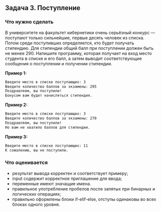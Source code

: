 ## Задача 3. Поступление
### Что нужно сделать
В университете на факультет кибернетики очень серьёзный конкурс — поступают только сильнейшие, первые десять человек из списка. Потом среди поступивших определяется, кто будет получать стипендию. Для стипендии общий балл при поступлении должен быть не менее 290.
Напишите программу, которая получает на вход место студента в списке и его балл, а затем выводит соответствующие сообщения о поступлении и получении стипендии.

**Пример 1:**
``` bash
Введите место в списке поступающих: 3
Введите количество баллов за экзамены: 295
Поздравляем, вы поступили!
Бонусом вам будет начисляться стипендия.
```
**Пример 2:**
``` bash
Введите место в списке поступающих: 3
Введите количество баллов за экзамены: 270
Поздравляем, вы поступили!
Но вам не хватило баллов для стипендии.
```
**Пример 3:**
``` bash
Введите место в списке поступающих: 11
К сожалению, вы не поступили.
```
### Что оценивается
* результат вывода корректен и соответствует примеру;
* input содержит корректное приглашение для ввода;
* переменные имеют значащие имена.
* правильное употребление пробелов после запятых при бинарных и логических операциях;
* правильно оформлены блоки if-elif-else, отступы одинаковы во всех блоках одного уровня.